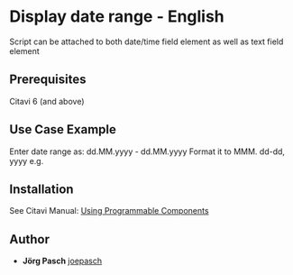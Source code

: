 # Display date range - English

Script can be attached to both date/time field element as well as text field element

## Prerequisites
Citavi 6 (and above)

## Use Case Example 
Enter date range as: dd.MM.yyyy - dd.MM.yyyy
Format it to MMM. dd-dd, yyyy e.g.

## Installation
See Citavi Manual: [Using Programmable Components](https://www.citavi.com/programmable_components)

## Author

* **Jörg Pasch** [joepasch](https://github.com/joepasch)
